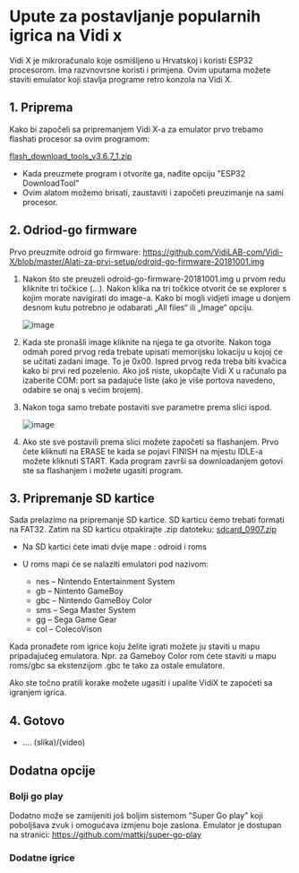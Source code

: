 # Upute za postavljanje popularnih igrica na Vidi x
Vidi X je mikroračunalo koje osmišljeno u Hrvatskoj i koristi ESP32 procesorom. Ima razvnovrsne koristi i primjena. Ovim uputama možete staviti emulator koji stavlja programe retro konzola na Vidi X.
## 1. Priprema
Kako bi započeli sa pripremanjem Vidi X-a za emulator prvo trebamo flashati procesor sa ovim programom: 

[flash_download_tools_v3.6.7_1.zip](https://github.com/user-attachments/files/18617109/flash_download_tools_v3.6.7_1.zip)

- Kada preuzmete program i otvorite ga, nađite opciju "ESP32 DownloadTool"
- Ovim alatom možemo brisati, zaustaviti i započeti preuzimanje na sami procesor.

## 2. Odriod-go firmware
Prvo preuzmite odroid go firmware:
https://github.com/VidiLAB-com/Vidi-X/blob/master/Alati-za-prvi-setup/odroid-go-firmware-20181001.img
1. Nakon što ste preuzeli odroid-go-firmware-20181001.img  u prvom redu kliknite tri točkice (…). Nakon klika na tri točkice otvorit će se explorer s kojim morate navigirati do image-a. Kako bi mogli vidjeti image u donjem desnom kutu potrebno je odabarati „All files“ ili „Image“ opciju.

   ![image](https://github.com/user-attachments/assets/46f92ef8-5577-47a3-8ebb-8d16634c37d5)

2. Kada ste pronašli image kliknite na njega te ga otvorite. Nakon toga odmah pored prvog reda trebate upisati memorijsku lokaciju u kojoj će se učitati zadani image. To je 0x00. Ispred prvog reda treba biti kvačica kako bi prvi red pozelenio. Ako još niste, ukopčajte Vidi X u računalo pa izaberite COM: port sa padajuće liste (ako je više portova navedeno, odabire se onaj s većim brojem).

3. Nakon toga samo trebate postaviti sve parametre prema slici ispod.

   ![image](https://github.com/user-attachments/assets/89503bb9-e44e-4b95-bda6-4a8ca6d1e244)

5. Ako ste sve postavili prema slici možete započeti sa flashanjem. Prvo ćete kliknuti na ERASE te kada se pojavi FINISH na mjestu IDLE-a možete kliknuti START. Kada program završi sa downloadanjem gotovi ste sa flashanjem i možete ugasiti program.

## 3. Pripremanje SD kartice
Sada prelazimo na pripremanje SD kartice. SD karticu ćemo trebati formati na FAT32. Zatim na SD karticu otpakirajte .zip datoteku:
[sdcard_0907.zip](https://github.com/user-attachments/files/18617615/sdcard_0907.zip)

- Na SD kartici ćete imati dvije mape : odroid i roms
- U roms mapi će se nalaziti emulatori pod nazivom:

   - nes – Nintendo Entertainment System
   - gb – Nintento GameBoy
   - gbc – Nintendo GameBoy Color
   - sms – Sega Master System
   - gg – Sega Game Gear
   - col – ColecoVison

Kada pronađete rom igrice koju želite igrati možete ju staviti u mapu pripadajućeg emulatora. Npr. za Gameboy Color rom ćete staviti u mapu roms/gbc sa ekstenzijom  .gbc te tako za ostale emulatore.

Ako ste točno pratili korake možete ugasiti i upalite VidiX te zapoćeti sa igranjem igrica.
## 4. Gotovo 
- ....
     (slika)/(video)
## Dodatna opcije
  ### Bolji go play 
  Dodatno može se zamijeniti još boljim sistemom "Super Go play" koji poboljšava zvuk i omogućava izmjenu boje zaslona.
  Emulator je dostupan na stranici: https://github.com/mattkj/super-go-play
  ### Dodatne igrice






